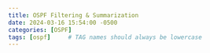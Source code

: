 ```yaml
---
title: OSPF Filtering & Summarization
date: 2024-03-16 15:54:00 -0500
categories: [OSPF]
tags: [ospf]     # TAG names should always be lowercase
---
```



